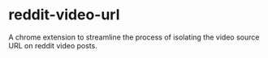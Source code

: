 # reddit-video-url
A chrome extension to streamline the process of isolating the video source URL on reddit video posts.
